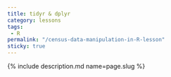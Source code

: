 ```yaml
---
title: tidyr & dplyr
category: lessons
tags:
 - R
permalink: "/census-data-manipulation-in-R-lesson"
sticky: true
---
```

{% include description.md name=page.slug %}
